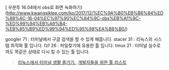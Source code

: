 [ 우분투 16.04에서 obs로 화면 녹화하기)(http://www.kwangsiklee.com/ko/2017/12/%EC%9A%B0%EB%B6%84%ED%88%AC-16-04%EC%97%90%EC%84%9C-obs%EB%A1%9C-%ED%99%94%EB%A9%B4-%EB%85%B9%ED%99%94%ED%95%98%EA%B8%B0/)

googler 71 : 터미널에서 구글 검색을 할 수 있게 해줍니다.
stacer 31 : 리눅스의 시스템 최적화 툴 입니다.
fzf 26 : 파일찾기에 유용한 툴 입니다.
tmux 21 : 터미널 실수로 꺼도 똑같은 상태로 다시 킬 수 있는 툴 입니다.

> [리눅스에서 터미널 생활 즐기기.](http://black7375.tistory.com/15), [개발자들을 위한 툴 리스트](https://www.codentalks.com/t/topic/181)

